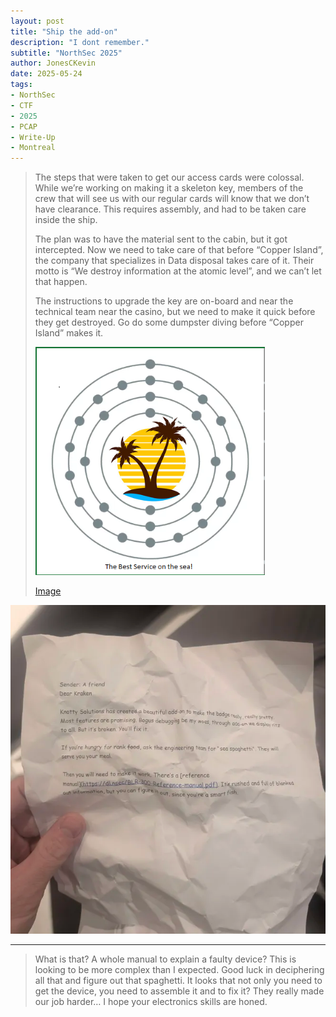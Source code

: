 ```yaml
---
layout: post
title: "Ship the add-on"
description: "I dont remember."
subtitle: "NorthSec 2025"
author: JonesCKevin
date: 2025-05-24
tags:
- NorthSec
- CTF
- 2025
- PCAP
- Write-Up
- Montreal
---
```


>The steps that were taken to get our access cards were colossal. While we’re working on making it a skeleton key, members of the crew that will see us with our regular cards will know that we don’t have clearance. This requires assembly, and had to be taken care inside the ship.
>
>The plan was to have the material sent to the cabin, but it got intercepted. Now we need to take care of that before “Copper Island”, the company that specializes in Data disposal takes care of it. Their motto is “We destroy information at the atomic level”, and we can’t let that happen.
>
>The instructions to upgrade the key are on-board and near the technical team near the casino, but we need to make it quick before they get destroyed. Go do some dumpster diving before “Copper Island” makes it.
>
>![Image](logo-copper-island.png)
>
>[Image](logo-copper-island.png)

![Island Image1](1.png)

---

>What is that? A whole manual to explain a faulty device? This is looking to be more complex than I expected. Good luck in deciphering all that and figure out that spaghetti. It looks that not only you need to get the device, you need to assemble it and to fix it? They really made our job harder… I hope your electronics skills are honed.
